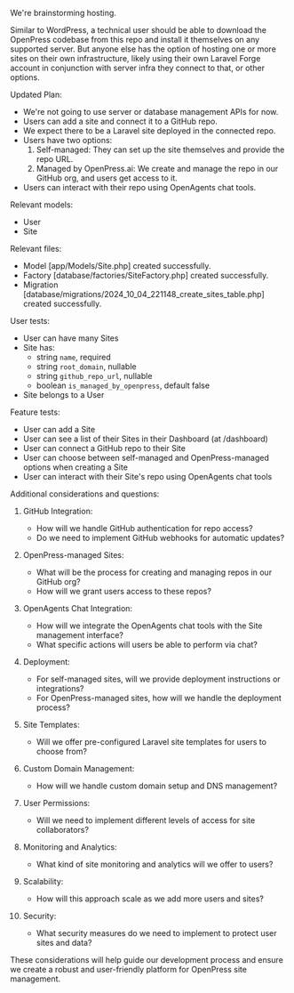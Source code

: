 We're brainstorming hosting.

Similar to WordPress, a technical user should be able to download the OpenPress codebase from this repo and install it themselves on any supported server. But anyone else has the option of hosting one or more sites on their own infrastructure, likely using their own Laravel Forge account in conjunction with server infra they connect to that, or other options.

Updated Plan:
- We're not going to use server or database management APIs for now.
- Users can add a site and connect it to a GitHub repo.
- We expect there to be a Laravel site deployed in the connected repo.
- Users have two options:
  1. Self-managed: They can set up the site themselves and provide the repo URL.
  2. Managed by OpenPress.ai: We create and manage the repo in our GitHub org, and users get access to it.
- Users can interact with their repo using OpenAgents chat tools.

Relevant models:
- User
- Site

Relevant files:
- Model [app/Models/Site.php] created successfully.
- Factory [database/factories/SiteFactory.php] created successfully.
- Migration [database/migrations/2024_10_04_221148_create_sites_table.php] created successfully.

User tests:
- User can have many Sites
- Site has:
  - string `name`, required
  - string `root_domain`, nullable
  - string `github_repo_url`, nullable
  - boolean `is_managed_by_openpress`, default false
- Site belongs to a User

Feature tests:
- User can add a Site
- User can see a list of their Sites in their Dashboard (at /dashboard)
- User can connect a GitHub repo to their Site
- User can choose between self-managed and OpenPress-managed options when creating a Site
- User can interact with their Site's repo using OpenAgents chat tools

Additional considerations and questions:
1. GitHub Integration:
   - How will we handle GitHub authentication for repo access?
   - Do we need to implement GitHub webhooks for automatic updates?

2. OpenPress-managed Sites:
   - What will be the process for creating and managing repos in our GitHub org?
   - How will we grant users access to these repos?

3. OpenAgents Chat Integration:
   - How will we integrate the OpenAgents chat tools with the Site management interface?
   - What specific actions will users be able to perform via chat?

4. Deployment:
   - For self-managed sites, will we provide deployment instructions or integrations?
   - For OpenPress-managed sites, how will we handle the deployment process?

5. Site Templates:
   - Will we offer pre-configured Laravel site templates for users to choose from?

6. Custom Domain Management:
   - How will we handle custom domain setup and DNS management?

7. User Permissions:
   - Will we need to implement different levels of access for site collaborators?

8. Monitoring and Analytics:
   - What kind of site monitoring and analytics will we offer to users?

9. Scalability:
   - How will this approach scale as we add more users and sites?

10. Security:
    - What security measures do we need to implement to protect user sites and data?

These considerations will help guide our development process and ensure we create a robust and user-friendly platform for OpenPress site management.
